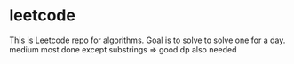 # leetcode

This is Leetcode repo for algorithms. Goal is to solve to solve one for a day.
medium most done except substrings => good
dp also needed

